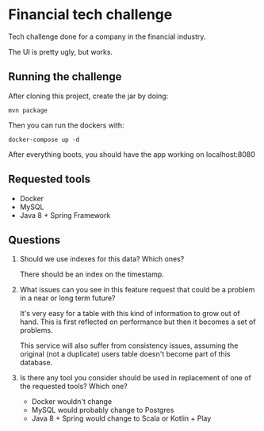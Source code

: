 # Financial tech challenge

Tech challenge done for a company in the financial industry.

The UI is pretty ugly, but works.

## Running the challenge

After cloning this project, create the jar by doing:

```
mvn package
```

Then you can run the dockers with:

```
docker-compose up -d
````

After everything boots, you should have the app working on localhost:8080

## Requested tools
* Docker
* MySQL
* Java 8 + Spring Framework

## Questions

1. Should we use indexes for this data? Which ones?

    There should be an index on the timestamp.

1. What issues can you see in this feature request that could be a problem in a near or long term future?

    It's very easy for a table with this kind of information to grow out of hand. This is first reflected on performance
    but then it becomes a set of problems.

    This service will also suffer from consistency issues, assuming the original (not a duplicate) users table doesn't
    become part of this database.

1. Is there any tool you consider should be used in replacement of one of the requested tools? Which one?

    * Docker wouldn't change
    * MySQL would probably change to Postgres
    * Java 8 + Spring would change to Scala or Kotlin + Play